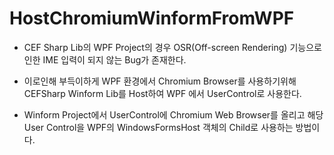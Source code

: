 # HostChromiumWinformFromWPF

- CEF Sharp Lib의 WPF Project의 경우 OSR(Off-screen Rendering) 기능으로 인한 IME 입력이 되지 않는 Bug가 존재한다.
- 이로인해 부득이하게 WPF 환경에서 Chromium Browser를 사용하기위해 CEFSharp Winform Lib를 Host하여 WPF 에서 UserControl로 사용한다.

- Winform Project에서 UserControl에 Chromium Web Browser를 올리고 해당 User Control을 WPF의 WindowsFormsHost 객체의 Child로 사용하는 방법이다.
